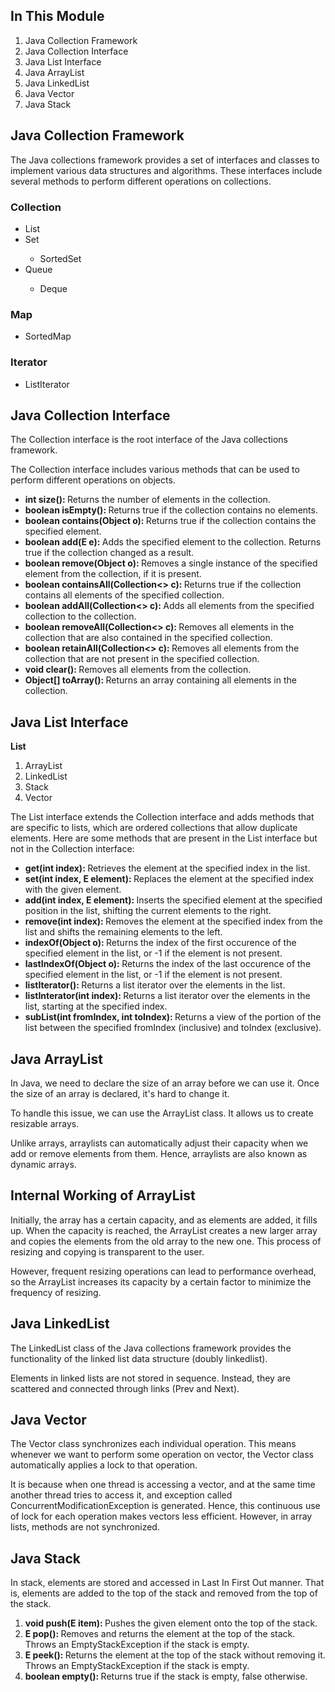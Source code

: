 <!DOCTYPE html>
<html>
<body>

<h2>In This Module</h2>
<ol>
	<li>Java Collection Framework</li>
    <li>Java Collection Interface</li>
    <li>Java List Interface</li>
    <li>Java ArrayList</li>
    <li>Java LinkedList</li>
    <li>Java Vector</li>
    <li>Java Stack</li>
</ol>

<h2>Java Collection Framework</h2>
<p>The Java collections framework provides a set of interfaces and classes to implement various data structures and algorithms. These interfaces include several methods to perform different operations on collections.<p>

<h3>Collection</h3>
<ul>
	<li>List</li>
    <li>Set</li>
    <ul>
    	<li>SortedSet</li>
    </ul>
    <li>Queue</li>
    <ul>
    	<li>Deque</li>
    </ul>
</ul>

<h3>Map</h3>
<ul>
	<li>SortedMap</li>
</ul>

<h3>Iterator</h3>
<ul>
	<li>ListIterator</li>
</ul>

<h2>Java Collection Interface</h2>
<p>The Collection interface is the root interface of the Java collections framework.</p>
<p>The Collection interface includes various methods that can be used to perform different operations on objects.</p>

<ul>
	<li><b>int size(): </b>Returns the number of elements in the collection.</li>
    <li><b>boolean isEmpty(): </b>Returns true if the collection contains no elements.</li>
    <li><b>boolean contains(Object o): </b>Returns true if the collection contains the specified element.</li>
    <li><b>boolean add(E e): </b>Adds the specified element to the collection. Returns true if the collection changed as a result.</li>
    <li><b>boolean remove(Object o): </b>Removes a single instance of the specified element from the collection, if it is present.</li>
    <li><b>boolean containsAll(Collection<> c): </b>Returns true if the collection contains all elements of the specified collection.</li>
    <li><b>boolean addAll(Collection<> c): </b>Adds all elements from the specified collection to the collection.</li>
    <li><b>boolean removeAll(Collection<> c): </b>Removes all elements in the collection that are also contained in the specified collection.</li>
    <li><b>boolean retainAll(Collection<> c): </b>Removes all elements from the collection that are not present in the specified collection.</li>
    <li><b>void clear(): </b>Removes all elements from the collection.</li>
    <li><b>Object[] toArray(): </b>Returns an array containing all elements in the collection.</li>
</ul>

<h2>Java List Interface</h2>

<p><b>List</b></p>
<ol>
	<li>ArrayList</li>
    <li>LinkedList</li>
    <li>Stack</li>
    <li>Vector</li>
</ol>

<p>The List interface extends the Collection interface and adds methods that are specific to lists, which are ordered collections that allow duplicate elements. Here are some methods that are present in the List interface but not in the Collection interface: </p>

<ul>
	<li><b>get(int index): </b>Retrieves the element at the specified index in the list.</li>
    <li><b>set(int index, E element): </b>Replaces the element at the specified index with the given element.</li>
    <li><b>add(int index, E element): </b>Inserts the specified element at the specified position in the list, shifting the current elements to the right.</li>
    <li><b>remove(int index): </b>Removes the element at the specified index from the list and shifts the remaining elements to the left.</li>
    <li><b>indexOf(Object o): </b>Returns the index of the first occurence of the specified element in the list, or -1 if the element is not present.</li>
    <li><b>lastIndexOf(Object o): </b>Returns the index of the last occurence of the specified element in the list, or -1 if the element is not present.</li>
    <li><b>listIterator(): </b>Returns a list iterator over the elements in the list.</li>
    <li><b>listInterator(int index): </b>Returns a list iterator over the elements in the list, starting at the specified index.</li>
    <li><b>subList(int fromIndex, int toIndex): </b>Returns a view of the portion of the list between the specified fromIndex (inclusive) and toIndex (exclusive).</li>
</ul>

<h2>Java ArrayList</h2>
<p>In Java, we need to declare the size of an array before we can use it. Once the size of an array is declared, it's hard to change it.</p>
<p>To handle this issue, we can use the ArrayList class. It allows us to create resizable arrays.</p>
<p>Unlike arrays, arraylists can automatically adjust their capacity when we add or remove elements from them. Hence, arraylists are also known as dynamic arrays.</p>

<h2>Internal Working of ArrayList</h2>
<p>Initially, the array has a certain capacity, and as elements are added, it fills up. When the capacity is reached, the ArrayList creates a new larger array and copies the elements from the old array to the new one. This process of resizing and copying is transparent to the user.</p>

<p>However, frequent resizing operations can lead to performance overhead, so the ArrayList increases its capacity by a certain factor to minimize the frequency of resizing.</p>

<h2>Java LinkedList</h2>
<p>The LinkedList class of the Java collections framework provides the functionality of the linked list data structure (doubly linkedlist).</p>
<p>Elements in linked lists are not stored in sequence. Instead, they are scattered and connected through links (Prev and Next).</p>

<h2>Java Vector</h2>
<p>The Vector class synchronizes each individual operation. This means whenever we want to perform some operation on vector, the Vector class automatically applies a lock to that operation.</p>

<p>It is because when one thread is accessing a vector, and at the same time another thread tries to access it, and exception called ConcurrentModificationException is generated. Hence, this continuous use of lock for each operation makes vectors less efficient. However, in array lists, methods are not synchronized.</p>

<h2>Java Stack</h2>
<p>In stack, elements are stored and accessed in Last In First Out manner. That is, elements are added to the top of the stack and removed from the top of the stack.</p>

<ol>
	<li><b>void push(E item): </b>Pushes the given element onto the top of the stack.</li>
    <li><b>E pop(): </b>Removes and returns the element at the top of the stack. Throws an EmptyStackException if the stack is empty.</li>
    <li><b>E peek(): </b>Returns the element at the top of the stack without removing it. Throws an EmptyStackException if the stack is empty.</li>
    <li><b>boolean empty(): </b>Returns true if the stack is empty, false otherwise.</li>
</ol>
</body>
</html>